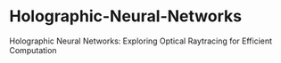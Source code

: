 # Holographic-Neural-Networks
Holographic Neural Networks: Exploring Optical Raytracing for Efficient Computation
